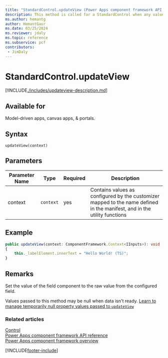 ```yaml
---
title: "StandardControl.updateView (Power Apps component framework API reference) | MicrosoftDocs"
description: This method is called for a StandardControl when any value in the property bag changes. 
ms.author: hemantg
author: HemantGaur
ms.date: 03/25/2024
ms.reviewer: jdaly
ms.topic: reference
ms.subservice: pcf
contributors:
 - JimDaly
---
```

# StandardControl.updateView

[!INCLUDE[./includes/updateview-description.md](./includes/updateview-description.md)]

## Available for

Model-driven apps, canvas apps, & portals.

## Syntax

`updateView(context)`

## Parameters

| Parameter Name|Type|Required|Description|
| ------------- |----|--------|-----------|
|context|`context`|yes|Contains values as configured by the customizer mapped to the name defined in the manifest, and in the utility functions|

## Example

```TypeScript
public updateView(context: ComponentFramework.Context<IInputs>): void
{
    this._labelElement.innerText = "Hello World! (TS)";
}
```

## Remarks

Set the value of the field component to the raw value from the configured field.

Values passed to this method may be null when data isn't ready. [Learn to manage temporarily null property values passed to `updateView`](../../code-components-best-practices.md#manage-temporarily-null-property-values-passed-to-updateview)


### Related articles

[Control](../control.md)<br/>
[Power Apps component framework API reference](../../reference/index.md)<br/>
[Power Apps component framework overview](../../overview.md)


[!INCLUDE[footer-include](../../../../includes/footer-banner.md)]
